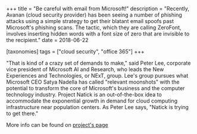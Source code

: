 +++
title = "Be careful with email from Microsoft!"
description = "Recently, Avanan (cloud security provider) has been seeing a number of phishing attacks using a simple strategy to get their blatant email spoofs past Microsoft's phishing scans. The tactic, which they are calling ZeroFont, involves inserting hidden words with a font size of zero that are invisible to the recipient."
date = 2018-06-22

[taxonomies]
tags = ["cloud security", "office 365"]
+++

"That is kind of a crazy set of demands to make," said Peter Lee,
corporate vice president of Microsoft AI and Research, who leads the New
Experiences and Technologies, or NExT, group. Lee's group pursues what 
Microsoft CEO Satya Nadella has called
"relevant moonshots" with the potential to transform the core of
Microsoft's business and the computer technology industry. 
Project Natick is an out-of-the-box idea to accommodate the exponential growth in
demand for cloud computing infrastructure near population centers. As Peter Lee says, 
"Natick is trying to get there."



More info can be found on [project's page](http://natick.research.microsoft.com/)
